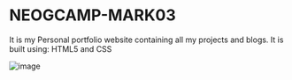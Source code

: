 # NEOGCAMP-MARK03
It is my Personal portfolio website containing all my projects and blogs. It is built using: HTML5 and CSS

![image](https://user-images.githubusercontent.com/90324515/191088077-d565e34f-ba53-44bb-9e50-04346ef5b8d5.png)



